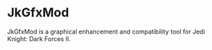# JkGfxMod

JkGfxMod is a graphical enhancement and compatibility tool for Jedi Knight: Dark Forces II.
